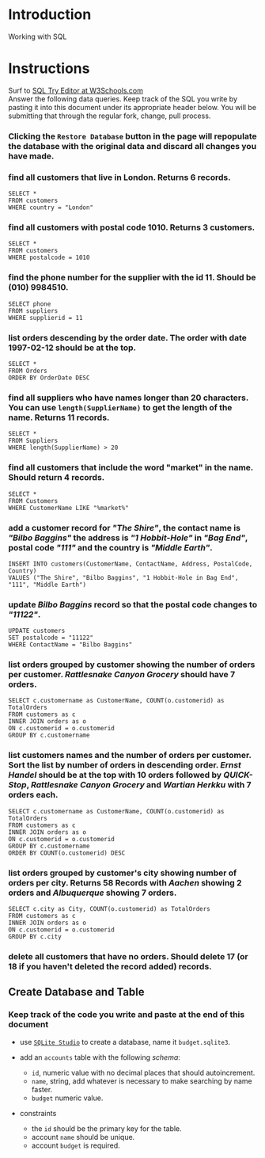 # Introduction

Working with SQL

# Instructions

Surf to [SQL Try Editor at W3Schools.com](https://www.w3schools.com/Sql/tryit.asp?filename=trysql_select_top)  
Answer the following data queries. Keep track of the SQL you write by pasting it into this document under its appropriate header below. You will be submitting that through the regular fork, change, pull process.

### **Clicking the `Restore Database` button in the page will repopulate the database with the original data and discard all changes you have made**.

### find all customers that live in London. Returns 6 records.

```
SELECT *
FROM customers
WHERE country = "London"
```

### find all customers with postal code 1010. Returns 3 customers.

```
SELECT *
FROM customers
WHERE postalcode = 1010
```

### find the phone number for the supplier with the id 11. Should be (010) 9984510.

```
SELECT phone
FROM suppliers
WHERE supplierid = 11
```

### list orders descending by the order date. The order with date 1997-02-12 should be at the top.

```
SELECT *
FROM Orders
ORDER BY OrderDate DESC
```

### find all suppliers who have names longer than 20 characters. You can use `length(SupplierName)` to get the length of the name. Returns 11 records.

```
SELECT *
FROM Suppliers
WHERE length(SupplierName) > 20
```

### find all customers that include the word "market" in the name. Should return 4 records.

```
SELECT *
FROM Customers
WHERE CustomerName LIKE "%market%"
```

### add a customer record for _"The Shire"_, the contact name is _"Bilbo Baggins"_ the address is _"1 Hobbit-Hole"_ in _"Bag End"_, postal code _"111"_ and the country is _"Middle Earth"_.

```
INSERT INTO customers(CustomerName, ContactName, Address, PostalCode, Country)
VALUES ("The Shire", "Bilbo Baggins", "1 Hobbit-Hole in Bag End", "111", "Middle Earth")
```

### update _Bilbo Baggins_ record so that the postal code changes to _"11122"_.

```
UPDATE customers
SET postalcode = "11122"
WHERE ContactName = "Bilbo Baggins"
```

### list orders grouped by customer showing the number of orders per customer. _Rattlesnake Canyon Grocery_ should have 7 orders.

```
SELECT c.customername as CustomerName, COUNT(o.customerid) as TotalOrders
FROM customers as c
INNER JOIN orders as o
ON c.customerid = o.customerid
GROUP BY c.customername
```

### list customers names and the number of orders per customer. Sort the list by number of orders in descending order. _Ernst Handel_ should be at the top with 10 orders followed by _QUICK-Stop_, _Rattlesnake Canyon Grocery_ and _Wartian Herkku_ with 7 orders each.

```
SELECT c.customername as CustomerName, COUNT(o.customerid) as TotalOrders
FROM customers as c
INNER JOIN orders as o
ON c.customerid = o.customerid
GROUP BY c.customername
ORDER BY COUNT(o.customerid) DESC
```

### list orders grouped by customer's city showing number of orders per city. Returns 58 Records with _Aachen_ showing 2 orders and _Albuquerque_ showing 7 orders.

```
SELECT c.city as City, COUNT(o.customerid) as TotalOrders
FROM customers as c
INNER JOIN orders as o
ON c.customerid = o.customerid
GROUP BY c.city
```

### delete all customers that have no orders. Should delete 17 (or 18 if you haven't deleted the record added) records.

## Create Database and Table

### Keep track of the code you write and paste at the end of this document

- use [`SQLite Studio`](https://sqlitestudio.pl/index.rvt) to create a database, name it `budget.sqlite3`.
- add an `accounts` table with the following _schema_:

  - `id`, numeric value with no decimal places that should autoincrement.
  - `name`, string, add whatever is necessary to make searching by name faster.
  - `budget` numeric value.

- constraints
  - the `id` should be the primary key for the table.
  - account `name` should be unique.
  - account `budget` is required.
